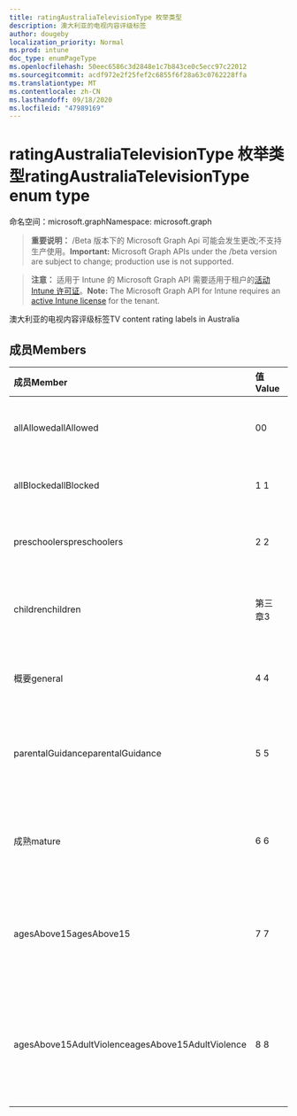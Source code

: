 ```yaml
---
title: ratingAustraliaTelevisionType 枚举类型
description: 澳大利亚的电视内容评级标签
author: dougeby
localization_priority: Normal
ms.prod: intune
doc_type: enumPageType
ms.openlocfilehash: 50eec6586c3d2848e1c7b843ce0c5ecc97c22012
ms.sourcegitcommit: acdf972e2f25fef2c6855f6f28a63c0762228ffa
ms.translationtype: MT
ms.contentlocale: zh-CN
ms.lasthandoff: 09/18/2020
ms.locfileid: "47989169"
---
```

# <a name="ratingaustraliatelevisiontype-enum-type"></a><span data-ttu-id="3ac2d-103">ratingAustraliaTelevisionType 枚举类型</span><span class="sxs-lookup"><span data-stu-id="3ac2d-103">ratingAustraliaTelevisionType enum type</span></span>

<span data-ttu-id="3ac2d-104">命名空间：microsoft.graph</span><span class="sxs-lookup"><span data-stu-id="3ac2d-104">Namespace: microsoft.graph</span></span>

> <span data-ttu-id="3ac2d-105">**重要说明：** /Beta 版本下的 Microsoft Graph Api 可能会发生更改;不支持生产使用。</span><span class="sxs-lookup"><span data-stu-id="3ac2d-105">**Important:** Microsoft Graph APIs under the /beta version are subject to change; production use is not supported.</span></span>

> <span data-ttu-id="3ac2d-106">**注意：** 适用于 Intune 的 Microsoft Graph API 需要适用于租户的[活动 Intune 许可证](https://go.microsoft.com/fwlink/?linkid=839381)。</span><span class="sxs-lookup"><span data-stu-id="3ac2d-106">**Note:** The Microsoft Graph API for Intune requires an [active Intune license](https://go.microsoft.com/fwlink/?linkid=839381) for the tenant.</span></span>

<span data-ttu-id="3ac2d-107">澳大利亚的电视内容评级标签</span><span class="sxs-lookup"><span data-stu-id="3ac2d-107">TV content rating labels in Australia</span></span>

## <a name="members"></a><span data-ttu-id="3ac2d-108">成员</span><span class="sxs-lookup"><span data-stu-id="3ac2d-108">Members</span></span>
|<span data-ttu-id="3ac2d-109">成员</span><span class="sxs-lookup"><span data-stu-id="3ac2d-109">Member</span></span>|<span data-ttu-id="3ac2d-110">值</span><span class="sxs-lookup"><span data-stu-id="3ac2d-110">Value</span></span>|<span data-ttu-id="3ac2d-111">说明</span><span class="sxs-lookup"><span data-stu-id="3ac2d-111">Description</span></span>|
|:---|:---|:---|
|<span data-ttu-id="3ac2d-112">allAllowed</span><span class="sxs-lookup"><span data-stu-id="3ac2d-112">allAllowed</span></span>|<span data-ttu-id="3ac2d-113">0</span><span class="sxs-lookup"><span data-stu-id="3ac2d-113">0</span></span>|<span data-ttu-id="3ac2d-114">默认值，允许所有电视节目内容</span><span class="sxs-lookup"><span data-stu-id="3ac2d-114">Default value, allow all TV shows content</span></span>|
|<span data-ttu-id="3ac2d-115">allBlocked</span><span class="sxs-lookup"><span data-stu-id="3ac2d-115">allBlocked</span></span>|<span data-ttu-id="3ac2d-116">1 </span><span class="sxs-lookup"><span data-stu-id="3ac2d-116">1</span></span>|<span data-ttu-id="3ac2d-117">不允许任何电视显示内容</span><span class="sxs-lookup"><span data-stu-id="3ac2d-117">Do not allow any TV shows content</span></span>|
|<span data-ttu-id="3ac2d-118">preschoolers</span><span class="sxs-lookup"><span data-stu-id="3ac2d-118">preschoolers</span></span>|<span data-ttu-id="3ac2d-119">2 </span><span class="sxs-lookup"><span data-stu-id="3ac2d-119">2</span></span>|<span data-ttu-id="3ac2d-120">P 分类适用于 preschoolers</span><span class="sxs-lookup"><span data-stu-id="3ac2d-120">The P classification is intended for preschoolers</span></span>|
|<span data-ttu-id="3ac2d-121">children</span><span class="sxs-lookup"><span data-stu-id="3ac2d-121">children</span></span>|<span data-ttu-id="3ac2d-122">第三章</span><span class="sxs-lookup"><span data-stu-id="3ac2d-122">3</span></span>|<span data-ttu-id="3ac2d-123">C 分类适用于14下的儿童</span><span class="sxs-lookup"><span data-stu-id="3ac2d-123">The C classification is intended for children under 14</span></span>|
|<span data-ttu-id="3ac2d-124">概要</span><span class="sxs-lookup"><span data-stu-id="3ac2d-124">general</span></span>|<span data-ttu-id="3ac2d-125">4 </span><span class="sxs-lookup"><span data-stu-id="3ac2d-125">4</span></span>|<span data-ttu-id="3ac2d-126">G 分类适用于所有年龄段</span><span class="sxs-lookup"><span data-stu-id="3ac2d-126">The G classification is suitable for all ages</span></span>|
|<span data-ttu-id="3ac2d-127">parentalGuidance</span><span class="sxs-lookup"><span data-stu-id="3ac2d-127">parentalGuidance</span></span>|<span data-ttu-id="3ac2d-128">5 </span><span class="sxs-lookup"><span data-stu-id="3ac2d-128">5</span></span>|<span data-ttu-id="3ac2d-129">对于年轻人查看者，建议使用 PG 分类</span><span class="sxs-lookup"><span data-stu-id="3ac2d-129">The PG classification is recommended for young viewers</span></span>|
|<span data-ttu-id="3ac2d-130">成熟</span><span class="sxs-lookup"><span data-stu-id="3ac2d-130">mature</span></span>|<span data-ttu-id="3ac2d-131">6 </span><span class="sxs-lookup"><span data-stu-id="3ac2d-131">6</span></span>|<span data-ttu-id="3ac2d-132">对于超过15的查看者，建议使用 M 分类</span><span class="sxs-lookup"><span data-stu-id="3ac2d-132">The M classification is recommended for viewers over 15</span></span>|
|<span data-ttu-id="3ac2d-133">agesAbove15</span><span class="sxs-lookup"><span data-stu-id="3ac2d-133">agesAbove15</span></span>|<span data-ttu-id="3ac2d-134">7 </span><span class="sxs-lookup"><span data-stu-id="3ac2d-134">7</span></span>|<span data-ttu-id="3ac2d-135">MA15 + 分类不适用于15岁以上的查看器</span><span class="sxs-lookup"><span data-stu-id="3ac2d-135">The MA15+ classification is not suitable for viewers under 15</span></span>|
|<span data-ttu-id="3ac2d-136">agesAbove15AdultViolence</span><span class="sxs-lookup"><span data-stu-id="3ac2d-136">agesAbove15AdultViolence</span></span>|<span data-ttu-id="3ac2d-137">8 </span><span class="sxs-lookup"><span data-stu-id="3ac2d-137">8</span></span>|<span data-ttu-id="3ac2d-138">AV15 + 分类不适用于15岁以上的观众，特别是成人</span><span class="sxs-lookup"><span data-stu-id="3ac2d-138">The AV15+ classification is not suitable for viewers under 15, adult violence-specific</span></span>|






